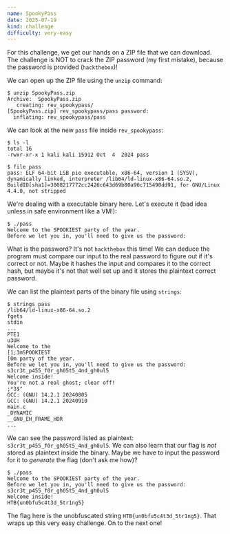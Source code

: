 ```yaml
---
name: SpookyPass
date: 2025-07-19
kind: challenge
difficulty: very-easy
---
```


For this challenge, we get our hands on a ZIP file that we can download. The challenge is NOT to crack the ZIP password (my first mistake), because the password is provided (`hackthebox`)!

We can open up the ZIP file using the `unzip` command:

```
$ unzip SpookyPass.zip
Archive:  SpookyPass.zip
   creating: rev_spookypass/
[SpookyPass.zip] rev_spookypass/pass password:
  inflating: rev_spookypass/pass
```

We can look at the new `pass` file inside `rev_spookypass`:

```
$ ls -l
total 16
-rwxr-xr-x 1 kali kali 15912 Oct  4  2024 pass

$ file pass
pass: ELF 64-bit LSB pie executable, x86-64, version 1 (SYSV), dynamically linked, interpreter /lib64/ld-linux-x86-64.so.2, BuildID[sha1]=3008217772cc2426c643d69b80a96c715490dd91, for GNU/Linux 4.4.0, not stripped
```

We're dealing with a executable binary here. Let's execute it (bad idea unless in safe environment like a VM!):

```
$ ./pass
Welcome to the SPOOKIEST party of the year.
Before we let you in, you'll need to give us the password:
```

What is the password? It's not `hackthebox` this time! We can deduce the program must compare our input to the real password to figure out if it's correct or not. Maybe it hashes the input and compares it to the correct hash, but maybe it's not that well set up and it stores the plaintext correct password.

We can list the plaintext parts of the binary file using `strings`:

```
$ strings pass
/lib64/ld-linux-x86-64.so.2
fgets
stdin
...
PTE1
u3UH
Welcome to the
[1;3mSPOOKIEST
[0m party of the year.
Before we let you in, you'll need to give us the password:
s3cr3t_p455_f0r_gh05t5_4nd_gh0ul5
Welcome inside!
You're not a real ghost; clear off!
;*3$"
GCC: (GNU) 14.2.1 20240805
GCC: (GNU) 14.2.1 20240910
main.c
_DYNAMIC
__GNU_EH_FRAME_HDR
...
```

We can see the password listed as plaintext: `s3cr3t_p455_f0r_gh05t5_4nd_gh0ul5`. We can also learn that our flag is _not_ stored as plaintext inside the binary. Maybe we have to input the password for it to _generate_ the flag (don't ask me how)?

```
$ ./pass
Welcome to the SPOOKIEST party of the year.
Before we let you in, you'll need to give us the password: s3cr3t_p455_f0r_gh05t5_4nd_gh0ul5
Welcome inside!
HTB{un0bfu5c4t3d_5tr1ng5}
```

The flag here is the unobfuscated string `HTB{un0bfu5c4t3d_5tr1ng5}`. That wraps up this very easy challenge. On to the next one!
